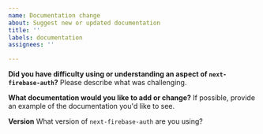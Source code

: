 ```yaml
---
name: Documentation change
about: Suggest new or updated documentation
title: ''
labels: documentation
assignees: ''

---
```


**Did you have difficulty using or understanding an aspect of `next-firebase-auth`?**
Please describe what was challenging.

**What documentation would you like to add or change?**
If possible, provide an example of the documentation you'd like to see.

**Version**
What version of `next-firebase-auth` are you using?
